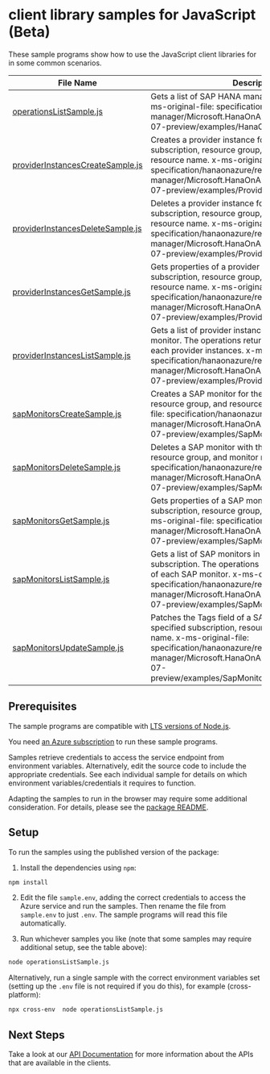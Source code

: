 # client library samples for JavaScript (Beta)

These sample programs show how to use the JavaScript client libraries for in some common scenarios.

| **File Name**                                                     | **Description**                                                                                                                                                                                                                                                                            |
| ----------------------------------------------------------------- | ------------------------------------------------------------------------------------------------------------------------------------------------------------------------------------------------------------------------------------------------------------------------------------------ |
| [operationsListSample.js][operationslistsample]                   | Gets a list of SAP HANA management operations. x-ms-original-file: specification/hanaonazure/resource-manager/Microsoft.HanaOnAzure/preview/2020-02-07-preview/examples/HanaOperations_List.json                                                                                           |
| [providerInstancesCreateSample.js][providerinstancescreatesample] | Creates a provider instance for the specified subscription, resource group, SapMonitor name, and resource name. x-ms-original-file: specification/hanaonazure/resource-manager/Microsoft.HanaOnAzure/preview/2020-02-07-preview/examples/ProviderInstances_Create.json                     |
| [providerInstancesDeleteSample.js][providerinstancesdeletesample] | Deletes a provider instance for the specified subscription, resource group, SapMonitor name, and resource name. x-ms-original-file: specification/hanaonazure/resource-manager/Microsoft.HanaOnAzure/preview/2020-02-07-preview/examples/ProviderInstances_Delete.json                     |
| [providerInstancesGetSample.js][providerinstancesgetsample]       | Gets properties of a provider instance for the specified subscription, resource group, SapMonitor name, and resource name. x-ms-original-file: specification/hanaonazure/resource-manager/Microsoft.HanaOnAzure/preview/2020-02-07-preview/examples/ProviderInstances_Get.json             |
| [providerInstancesListSample.js][providerinstanceslistsample]     | Gets a list of provider instances in the specified SAP monitor. The operations returns various properties of each provider instances. x-ms-original-file: specification/hanaonazure/resource-manager/Microsoft.HanaOnAzure/preview/2020-02-07-preview/examples/ProviderInstances_List.json |
| [sapMonitorsCreateSample.js][sapmonitorscreatesample]             | Creates a SAP monitor for the specified subscription, resource group, and resource name. x-ms-original-file: specification/hanaonazure/resource-manager/Microsoft.HanaOnAzure/preview/2020-02-07-preview/examples/SapMonitors_Create.json                                                  |
| [sapMonitorsDeleteSample.js][sapmonitorsdeletesample]             | Deletes a SAP monitor with the specified subscription, resource group, and monitor name. x-ms-original-file: specification/hanaonazure/resource-manager/Microsoft.HanaOnAzure/preview/2020-02-07-preview/examples/SapMonitors_Delete.json                                                  |
| [sapMonitorsGetSample.js][sapmonitorsgetsample]                   | Gets properties of a SAP monitor for the specified subscription, resource group, and resource name. x-ms-original-file: specification/hanaonazure/resource-manager/Microsoft.HanaOnAzure/preview/2020-02-07-preview/examples/SapMonitors_Get.json                                          |
| [sapMonitorsListSample.js][sapmonitorslistsample]                 | Gets a list of SAP monitors in the specified subscription. The operations returns various properties of each SAP monitor. x-ms-original-file: specification/hanaonazure/resource-manager/Microsoft.HanaOnAzure/preview/2020-02-07-preview/examples/SapMonitors_List.json                   |
| [sapMonitorsUpdateSample.js][sapmonitorsupdatesample]             | Patches the Tags field of a SAP monitor for the specified subscription, resource group, and monitor name. x-ms-original-file: specification/hanaonazure/resource-manager/Microsoft.HanaOnAzure/preview/2020-02-07-preview/examples/SapMonitors_PatchTags_Delete.json                       |

## Prerequisites

The sample programs are compatible with [LTS versions of Node.js](https://nodejs.org/about/releases/).

You need [an Azure subscription][freesub] to run these sample programs.

Samples retrieve credentials to access the service endpoint from environment variables. Alternatively, edit the source code to include the appropriate credentials. See each individual sample for details on which environment variables/credentials it requires to function.

Adapting the samples to run in the browser may require some additional consideration. For details, please see the [package README][package].

## Setup

To run the samples using the published version of the package:

1. Install the dependencies using `npm`:

```bash
npm install
```

2. Edit the file `sample.env`, adding the correct credentials to access the Azure service and run the samples. Then rename the file from `sample.env` to just `.env`. The sample programs will read this file automatically.

3. Run whichever samples you like (note that some samples may require additional setup, see the table above):

```bash
node operationsListSample.js
```

Alternatively, run a single sample with the correct environment variables set (setting up the `.env` file is not required if you do this), for example (cross-platform):

```bash
npx cross-env  node operationsListSample.js
```

## Next Steps

Take a look at our [API Documentation][apiref] for more information about the APIs that are available in the clients.

[operationslistsample]: https://github.com/Azure/azure-sdk-for-js/blob/main/sdk/hanaonazure/arm-hanaonazure/samples/v4-beta/javascript/operationsListSample.js
[providerinstancescreatesample]: https://github.com/Azure/azure-sdk-for-js/blob/main/sdk/hanaonazure/arm-hanaonazure/samples/v4-beta/javascript/providerInstancesCreateSample.js
[providerinstancesdeletesample]: https://github.com/Azure/azure-sdk-for-js/blob/main/sdk/hanaonazure/arm-hanaonazure/samples/v4-beta/javascript/providerInstancesDeleteSample.js
[providerinstancesgetsample]: https://github.com/Azure/azure-sdk-for-js/blob/main/sdk/hanaonazure/arm-hanaonazure/samples/v4-beta/javascript/providerInstancesGetSample.js
[providerinstanceslistsample]: https://github.com/Azure/azure-sdk-for-js/blob/main/sdk/hanaonazure/arm-hanaonazure/samples/v4-beta/javascript/providerInstancesListSample.js
[sapmonitorscreatesample]: https://github.com/Azure/azure-sdk-for-js/blob/main/sdk/hanaonazure/arm-hanaonazure/samples/v4-beta/javascript/sapMonitorsCreateSample.js
[sapmonitorsdeletesample]: https://github.com/Azure/azure-sdk-for-js/blob/main/sdk/hanaonazure/arm-hanaonazure/samples/v4-beta/javascript/sapMonitorsDeleteSample.js
[sapmonitorsgetsample]: https://github.com/Azure/azure-sdk-for-js/blob/main/sdk/hanaonazure/arm-hanaonazure/samples/v4-beta/javascript/sapMonitorsGetSample.js
[sapmonitorslistsample]: https://github.com/Azure/azure-sdk-for-js/blob/main/sdk/hanaonazure/arm-hanaonazure/samples/v4-beta/javascript/sapMonitorsListSample.js
[sapmonitorsupdatesample]: https://github.com/Azure/azure-sdk-for-js/blob/main/sdk/hanaonazure/arm-hanaonazure/samples/v4-beta/javascript/sapMonitorsUpdateSample.js
[apiref]: https://docs.microsoft.com/javascript/api/@azure/arm-hanaonazure?view=azure-node-preview
[freesub]: https://azure.microsoft.com/free/
[package]: https://github.com/Azure/azure-sdk-for-js/tree/main/sdk/hanaonazure/arm-hanaonazure/README.md

